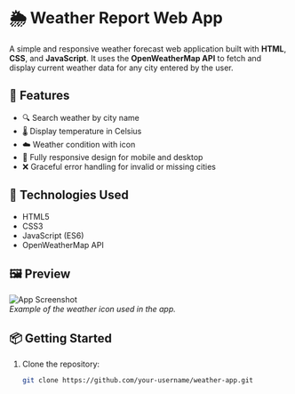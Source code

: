 # 🌦️ Weather Report Web App

A simple and responsive weather forecast web application built with **HTML**, **CSS**, and **JavaScript**. It uses the **OpenWeatherMap API** to fetch and display current weather data for any city entered by the user.

## 🚀 Features

- 🔍 Search weather by city name
- 🌡️ Display temperature in Celsius
- ☁️ Weather condition with icon
- 📱 Fully responsive design for mobile and desktop
- ❌ Graceful error handling for invalid or missing cities

## 🔧 Technologies Used

- HTML5
- CSS3
- JavaScript (ES6)
- OpenWeatherMap API

## 🖼️ Preview

![App Screenshot](https://openweathermap.org/img/wn/01d@2x.png)  
_Example of the weather icon used in the app._
## 📦 Getting Started

1. Clone the repository:
   ```bash
   git clone https://github.com/your-username/weather-app.git


